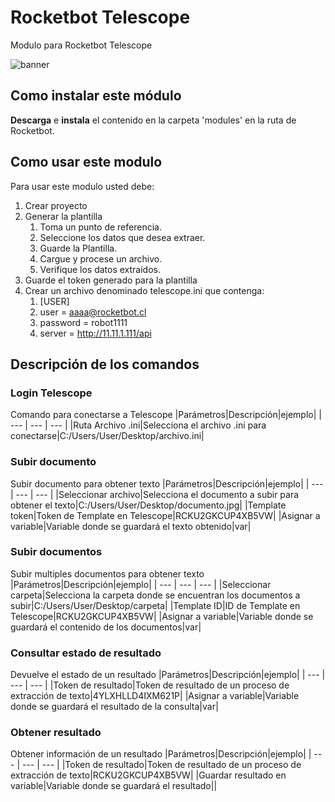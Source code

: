 



# Rocketbot Telescope
  
Modulo para Rocketbot Telescope  
  
![banner](/imgs/Banner_Telescope.png)

## Como instalar este módulo
  
__Descarga__ e __instala__ el contenido en la carpeta 'modules' en la ruta de Rocketbot.  

## Como usar este modulo

Para usar este modulo usted debe:

1. Crear proyecto
2. Generar la plantilla
   1. Toma un punto de referencia.
   2. Seleccione los datos que desea extraer.
   3. Guarde la Plantilla.
   4. Cargue y procese un archivo.
   5. Verifique los datos extraídos.
3. Guarde el token generado para la plantilla
4. Crear un archivo denominado telescope.ini que contenga:
   1. [USER]
   2. user = aaaa@rocketbot.cl
   3. password = robot1111
   4. server = http://11.11.1.111/api


## Descripción de los comandos

### Login Telescope
  
Comando para conectarse a Telescope
|Parámetros|Descripción|ejemplo|
| --- | --- | --- |
|Ruta Archivo .ini|Selecciona el archivo .ini para conectarse|C:/Users/User/Desktop/archivo.ini|

### Subir documento
  
Subir documento para obtener texto
|Parámetros|Descripción|ejemplo|
| --- | --- | --- |
|Seleccionar archivo|Selecciona el documento a subir para obtener el texto|C:/Users/User/Desktop/documento.jpg|
|Template token|Token de Template en Telescope|RCKU2GKCUP4XB5VW|
|Asignar a variable|Variable donde se guardará el texto obtenido|var|

### Subir documentos
  
Subir multiples documentos para obtener texto
|Parámetros|Descripción|ejemplo|
| --- | --- | --- |
|Seleccionar carpeta|Selecciona la carpeta donde se encuentran los documentos a subir|C:/Users/User/Desktop/carpeta|
|Template ID|ID de Template en Telescope|RCKU2GKCUP4XB5VW|
|Asignar a variable|Variable donde se guardará el contenido de los documentos|var|

### Consultar estado de resultado
  
Devuelve el estado de un resultado
|Parámetros|Descripción|ejemplo|
| --- | --- | --- |
|Token de resultado|Token de resultado de un proceso de extracción de texto|4YLXHLLD4IXM621P|
|Asignar a variable|Variable donde se guardará el resultado de la consulta|var|

### Obtener resultado
  
Obtener información de un resultado
|Parámetros|Descripción|ejemplo|
| --- | --- | --- |
|Token de resultado|Token de resultado de un proceso de extracción de texto|RCKU2GKCUP4XB5VW|
|Guardar resultado en variable|Variable donde se guardará el resultado||
